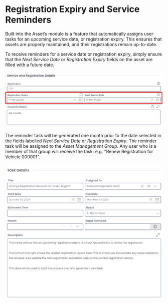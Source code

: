 # Registration Expiry and Service Reminders

Built into the Asset’s module is a feature that automatically assigns user tasks for an upcoming service date, or registration expiry. This ensures that assets are properly maintained, and their registrations remain up-to-date.

To receive reminders for a service date or registration expiry, simply ensure that the *Next Service Date* or *Registration Expiry* fields on the asset are filled with a future date.

![A screenshot that shows the location of the "Registration Expiry" and "Next Service Date" fields. The page section is titled "Service and Registration Details. The screenshot is annotated with a red box to highlight the relevant fields.](<registration_services_location_screenshot.png>)

The reminder task will be generated one month prior to the date selected in the fields labelled *Next Service Date* or *Registration Expiry*. The reminder task will be assigned to the *Asset Management Group*. Any user who is a member of that group will receive the task: e.g. "Renew Registration for Vehicle 000001".

![A screenshot of an example registration renewal task. The details in the task are as follows: "Title: Arrange Registration Renewal for: Green Bugatti", "Assigned To: Asset Management Team", "Start Date: Sun Mar 03 2024", "Due DateL: Mon Mar 04 2024", "Status: Not Started".](<registration_renewal_task.png>)